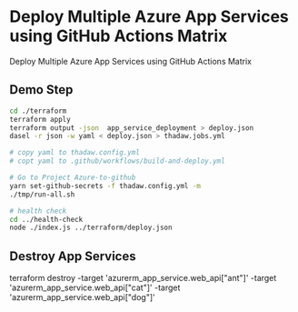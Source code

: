 # Deploy Multiple Azure App Services using GitHub Actions Matrix
Deploy Multiple Azure App Services using GitHub Actions Matrix

## Demo Step

```bash
cd ./terraform
terraform apply
terraform output -json  app_service_deployment > deploy.json
dasel -r json -w yaml < deploy.json > thadaw.jobs.yml

# copy yaml to thadaw.config.yml
# copt yaml to .github/workflows/build-and-deploy.yml

# Go to Project Azure-to-github
yarn set-github-secrets -f thadaw.config.yml -m
./tmp/run-all.sh

# health check
cd ../health-check
node ./index.js ../terraform/deploy.json
```

## Destroy App Services

terraform destroy -target 'azurerm_app_service.web_api["ant"]' -target 'azurerm_app_service.web_api["cat"]' -target 'azurerm_app_service.web_api["dog"]'